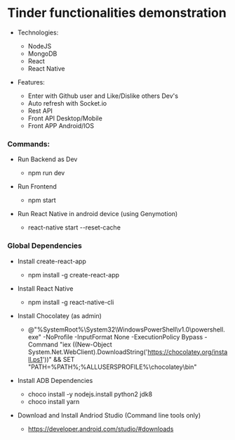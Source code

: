 # Tinder functionalities demonstration

* Technologies:
  * NodeJS
  * MongoDB
  * React
  * React Native

* Features:
  * Enter with Github user and Like/Dislike others Dev's
  * Auto refresh with Socket.io
  * Rest API
  * Front API Desktop/Mobile
  * Front APP Android/IOS

### Commands:
* Run Backend as Dev
  * npm run dev

* Run Frontend
  * npm start

* Run React Native in android device (using Genymotion)
  * react-native start --reset-cache

### Global Dependencies

* Install create-react-app
  * npm install -g create-react-app 

* Install React Native
  * npm install -g react-native-cli

* Install Chocolatey (as admin)
  * @"%SystemRoot%\System32\WindowsPowerShell\v1.0\powershell.exe" -NoProfile -InputFormat None -ExecutionPolicy Bypass -Command "iex ((New-Object System.Net.WebClient).DownloadString('https://chocolatey.org/install.ps1'))" && SET "PATH=%PATH%;%ALLUSERSPROFILE%\chocolatey\bin"

* Install ADB Dependencies
  * choco install -y nodejs.install python2 jdk8
  * choco install yarn

* Download and Install Andriod Studio (Command line tools only)
  * https://developer.android.com/studio/#downloads